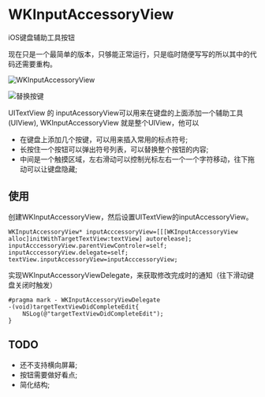 # WKInputAccessoryView

iOS键盘辅助工具按钮

现在只是一个最简单的版本，只够能正常运行，只是临时随便写写的所以其中的代码还需要重构。

![WKInputAccessoryView](http://farm8.staticflickr.com/7309/12628599893_785fefcf94_o.png)

![替换按键](http://farm3.staticflickr.com/2882/12628558845_2d4e025c65_o.png)

UITextView 的 inputAcessoryView可以用来在键盘的上面添加一个辅助工具(UIView), WKInputAccessoryView 就是整个UIView，他可以

* 在键盘上添加几个按键，可以用来插入常用的标点符号;
* 长按住一个按钮可以弹出符号列表，可以替换整个按钮的内容;
* 中间是一个触摸区域，左右滑动可以控制光标左右一个一个字符移动，往下拖动可以让键盘隐藏;

## 使用
创建WKInputAccessoryView，然后设置UITextView的inputAccessoryView。

	WKInputAccessoryView* inputAcccessoryView=[[[WKInputAccessoryView alloc]initWithTargetTextView:textView] autorelease];
    inputAcccessoryView.parentViewControler=self;
    inputAcccessoryView.delegate=self;
    textView.inputAccessoryView=inputAcccessoryView;

实现WKInputAccessoryViewDelegate，来获取修改完成时的通知（往下滑动键盘关闭时触发）

	#pragma mark - WKInputAccessoryViewDelegate
	-(void)targetTextViewDidCompleteEdit{
	    NSLog(@"targetTextViewDidCompleteEdit");
	}


## TODO
* 还不支持横向屏幕;
* 按钮需要做好看点;
* 简化结构;
